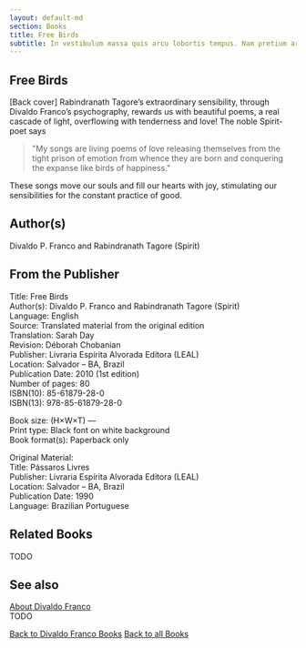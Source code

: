 ```yaml
---
layout: default-md
section: Books
title: Free Birds
subtitle: In vestibulum massa quis arcu lobortis tempus. Nam pretium arcu in odio vulputate luctus.
---
```


## Free Birds

[Back cover] Rabindranath Tagore’s extraordinary sensibility, through Divaldo Franco’s psychography, rewards us with beautiful poems, a real cascade of light, overflowing with tenderness and love! The noble Spirit-poet says
> "My songs are living poems of love releasing themselves from the tight prison of emotion from whence they are born and conquering the expanse like birds of happiness."

These songs move our souls and fill our hearts with joy, stimulating our sensibilities for the constant practice of good.

## Author(s)
Divaldo P. Franco and Rabindranath Tagore (Spirit)

## From the Publisher
Title: 	Free Birds  
Author(s): 	Divaldo P. Franco and Rabindranath Tagore (Spirit)  
Language: 	English  
Source: 	Translated material from the original edition  
Translation: 	Sarah Day  
Revision: 	Déborah Chobanian  
Publisher: 	Livraria Espírita Alvorada Editora (LEAL)  
Location: 	Salvador – BA, Brazil  
Publication Date: 	2010 (1st edition)  
Number of pages: 	80  
ISBN(10): 	85-61879-28-0  
ISBN(13): 	978-85-61879-28-0  
  
Book size: (H×W×T) 	—  
Print type: 	Black font on white background  
Book format(s): 	Paperback only  
  
Original Material: 	  
Title: 	Pássaros Livres  
Publisher: 	Livraria Espírita Alvorada Editora (LEAL)  
Location: 	Salvador – BA, Brazil  
Publication Date: 	1990  
Language: 	Brazilian Portuguese  



## Related Books
TODO

## See also
[About Divaldo Franco](/profile/divaldo-franco)  
TODO


<a href="/books/divaldo-franco" class="button">Back to Divaldo Franco Books</a>
<a href="/books" class="button">Back to all Books</a>


